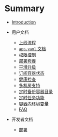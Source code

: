 # Summary

* [Introduction](README.md)

* 用户文档
	* [上线流程](docs/user-docs/setup.md)
	* [`app.yaml` 文档](docs/user-docs/specs.md)
	* [权限控制](docs/user-docs/permission.mdsecurity-and-permissions.md)
	* [部署套餐](docs/user-docs/combos.md)
	* [平滑升级](docs/user-docs/rolling-update.md)
	* [订阅容器状态](docs/user-docs/subscribers.md)
	* [健康检查](docs/user-docs/healthcheck.md)
	* [多机房支持](docs/user-docs/zone.md)
	* [定时备份容器目录](docs/user-docs/backup.md)
	* [定时任务功能](docs/user-docs/crontab.md)
	* [容器内环境变量](docs/user-docs/env.md)
	* [FAQ](docs/user-docs/FAQ.md)

* 开发者文档
	* [部署](docs/dev-docs/deploy.md)

